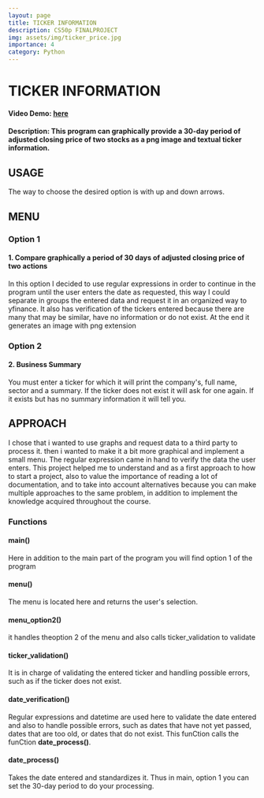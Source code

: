 ```yaml
---
layout: page
title: TICKER INFORMATION
description: CS50p FINALPROJECT
img: assets/img/ticker_price.jpg
importance: 4
category: Python
---
```



# TICKER INFORMATION
#### Video Demo: [here](https://youtu.be/z2xsYft5r74)
#### Description: This program can graphically provide a 30-day period of adjusted closing price of two stocks as a png image and textual ticker information.
## USAGE
The way to choose the desired option is with up and down arrows.
## MENU
### Option 1
#### 1. Compare graphically a period of 30 days of adjusted closing price of two actions
In this option I decided to use regular expressions in order to continue in the program until the user enters the date as requested, this way I could separate in groups the entered data and request it in an organized way to yfinance. It also has verification of the tickers entered because there are many that may be similar, have no information or do not exist.
At the end it generates an image with png extension

### Option 2
#### 2. Business Summary
You must enter a ticker for which it will print the company's, full name, sector and a summary. If the ticker does not exist it will ask for one again. If it exists but has no summary information it will tell you.

## APPROACH
I chose that i wanted to use graphs and request data to a third party to process it. then i wanted to make it a bit more graphical and implement a small menu. The regular expression came in hand to verify the data the user enters.
This project helped me to understand and as a first approach to how to start a project, also to value the importance of reading a lot of documentation, and to take into account alternatives because you can make multiple approaches to the same problem, in addition to implement the knowledge acquired throughout the course.
### Functions
#### main()
Here in addition to the main part of the program you will find option 1 of the program
#### menu()
The menu is located here and returns the user's selection.
#### menu_option2()
it handles theoption 2 of the menu and also calls ticker_validation to validate
#### ticker_validation()
It is in charge of validating the entered ticker and handling possible errors, such as if the ticker does not exist.
#### date_verification()
Regular expressions and datetime are used here to validate the date entered and also to handle possible errors, such as dates that have not yet passed, dates that are too old, or dates that do not exist. This funCtion calls the funCtion **date_process()**.
#### date_process()
Takes the date entered and standardizes it. Thus in main, option 1 you can set the 30-day period to do your processing.
